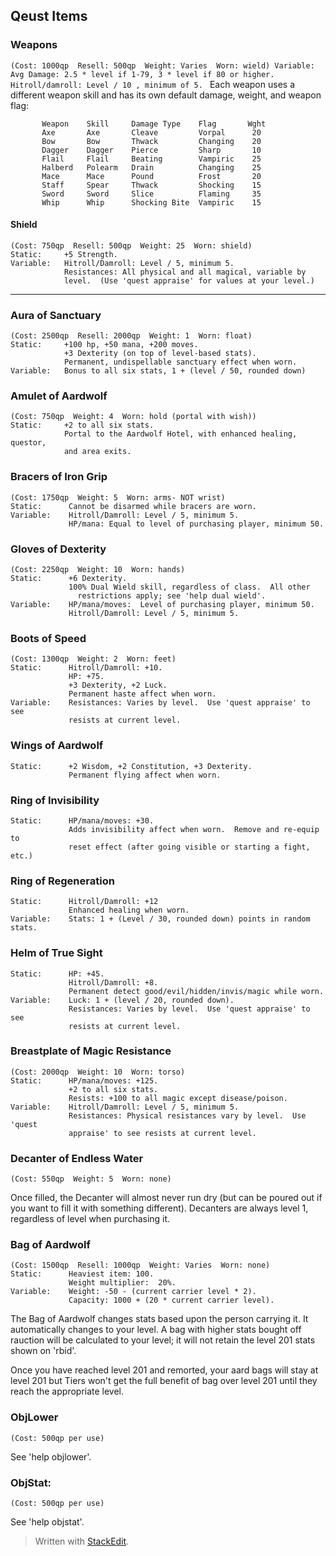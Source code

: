 ## Qeust Items

### Weapons  
`(Cost: 1000qp  Resell: 500qp  Weight: Varies  Worn: wield)
Variable:   Avg Damage: 2.5 * level if 1-79, 3 * level if 80 or higher.
            Hitroll/damroll: Level / 10 , minimum of 5.
`
   Each weapon uses a different weapon skill and has its own default
   damage, weight, and weapon flag:

 ```
        Weapon    Skill     Damage Type    Flag       Wght
        Axe       Axe       Cleave         Vorpal      20
        Bow       Bow       Thwack         Changing    20
        Dagger    Dagger    Pierce         Sharp       10
        Flail     Flail     Beating        Vampiric    25
        Halberd   Polearm   Drain          Changing    25
        Mace      Mace      Pound          Frost       20
        Staff     Spear     Thwack         Shocking    15
        Sword     Sword     Slice          Flaming     35
        Whip      Whip      Shocking Bite  Vampiric    15
```


#### Shield  
```
(Cost: 750qp  Resell: 500qp  Weight: 25  Worn: shield)
Static:     +5 Strength.
Variable:   Hitroll/Damroll: Level / 5, minimum 5.
            Resistances: All physical and all magical, variable by
            level.  (Use 'quest appraise' for values at your level.)
```
-------------------------------------------------------------------------   
### Aura of Sanctuary  
```
(Cost: 2500qp  Resell: 2000qp  Weight: 1  Worn: float)
Static:     +100 hp, +50 mana, +200 moves.
            +3 Dexterity (on top of level-based stats).
            Permanent, undispellable sanctuary effect when worn.
Variable:   Bonus to all six stats, 1 + (level / 50, rounded down)
```
### Amulet of Aardwolf  
```
(Cost: 750qp  Weight: 4  Worn: hold (portal with wish))
Static:     +2 to all six stats.
            Portal to the Aardwolf Hotel, with enhanced healing, questor,
            and area exits.            
```
### Bracers of Iron Grip  
```
(Cost: 1750qp  Weight: 5  Worn: arms- NOT wrist)
Static:      Cannot be disarmed while bracers are worn.
Variable:    Hitroll/Damroll: Level / 5, minimum 5.
             HP/mana: Equal to level of purchasing player, minimum 50.
```
### Gloves of Dexterity  
```
(Cost: 2250qp  Weight: 10  Worn: hands)
Static:      +6 Dexterity.
             100% Dual Wield skill, regardless of class.  All other
               restrictions apply; see 'help dual wield'.
Variable:    HP/mana/moves:  Level of purchasing player, minimum 50.
             Hitroll/Damroll: Level / 5, minimum 5.
```
### Boots of Speed  
```
(Cost: 1300qp  Weight: 2  Worn: feet)
Static:      Hitroll/Damroll: +10.
             HP: +75.
             +3 Dexterity, +2 Luck.
             Permanent haste affect when worn.
Variable:    Resistances: Varies by level.  Use 'quest appraise' to see
             resists at current level.
```
### Wings of Aardwolf  
```(Cost: 800qp  Weight: 1  Worn: back)
Static:      +2 Wisdom, +2 Constitution, +3 Dexterity.
             Permanent flying affect when worn.
```
### Ring of Invisibility  
``` (Cost: 500qp  Weight: 1  Worn: finger)
Static:      HP/mana/moves: +30.
             Adds invisibility affect when worn.  Remove and re-equip to
             reset effect (after going visible or starting a fight, etc.)
```
### Ring of Regeneration  
``` (Cost: 1000qp  Resell: 700qp  Weight: 1  Worn: finger)
Static:      Hitroll/Damroll: +12
             Enhanced healing when worn.
Variable:    Stats: 1 + (Level / 30, rounded down) points in random stats.
```
### Helm of True Sight  
```(Cost: 1100qp  Resell: 700qp  Weight: 5  Worn: head)
Static:      HP: +45.
             Hitroll/Damroll: +8.
             Permanent detect good/evil/hidden/invis/magic while worn.
Variable:    Luck: 1 + (level / 20, rounded down).
             Resistances: Varies by level.  Use 'quest appraise' to see
             resists at current level.
```
### Breastplate of Magic Resistance  
```
(Cost: 2000qp  Weight: 10  Worn: torso)
Static:      HP/mana/moves: +125.
             +2 to all six stats.
             Resists: +100 to all magic except disease/poison.
Variable:    Hitroll/Damroll: Level / 5, minimum 5.
             Resistances: Physical resistances vary by level.  Use 'quest
             appraise' to see resists at current level.
```
### Decanter of Endless Water  
`(Cost: 550qp  Weight: 5  Worn: none)`

  Once filled, the Decanter will almost never run dry (but can be poured
  out if you want to fill it with something different). Decanters are
  always level 1, regardless of level when purchasing it.

### Bag of Aardwolf  
```
(Cost: 1500qp  Resell: 1000qp  Weight: Varies  Worn: none)
Static:      Heaviest item: 100.
             Weight multiplier:  20%.
Variable:    Weight: -50 - (current carrier level * 2).
             Capacity: 1000 + (20 * current carrier level).
```
  The Bag of Aardwolf changes stats based upon the person carrying it.  It
  automatically changes to your level.  A bag with higher stats bought off
  rauction will be calculated to your level; it will not retain the level
  201 stats shown on 'rbid'.

  Once you have reached level 201 and remorted, your aard bags will
  stay at level 201 but Tiers won't get the full benefit of bag over level
  201 until they reach the appropriate level.


### ObjLower  
`(Cost: 500qp per use)`

  See 'help objlower'.

### ObjStat:  
`(Cost: 500qp per use)`

  See 'help objstat'.

> Written with [StackEdit](https://stackedit.io/).
<!--stackedit_data:
eyJoaXN0b3J5IjpbLTEyNDg2NDgyNDBdfQ==
-->